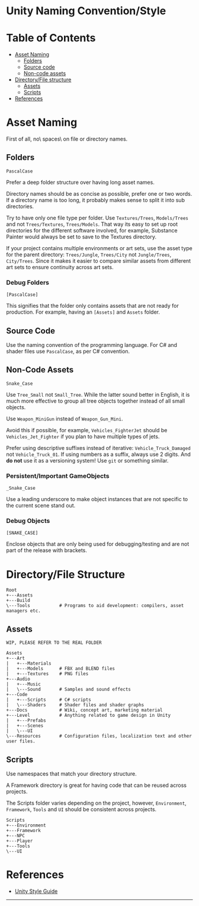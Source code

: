 # Unity Naming Convention/Style

# Table of Contents

-   [Asset Naming](#asset-naming)
    -   [Folders](#folders)
    -   [Source code](#source-code)
    -   [Non-code assets](#non-code-assets)
-   [Directory/File structure](#directory-file-structure)
    -   [Assets](#assets)
    -   [Scripts](#scripts)
-   [References](#references)

# Asset Naming

First of all, no\ spaces\ on file or directory names.

## Folders

`PascalCase`

Prefer a deep folder structure over having long asset names.

Directory names should be as concise as possible, prefer one or two words. If a directory name is too long, it probably makes sense to split it into sub directories.

Try to have only one file type per folder. Use `Textures/Trees`, `Models/Trees` and not `Trees/Textures`, `Trees/Models`. That way its easy to set up root directories for the different software involved, for example, Substance Painter would always be set to save to the Textures directory.

If your project contains multiple environments or art sets, use the asset type for the parent directory: `Trees/Jungle`, `Trees/City` not `Jungle/Trees`, `City/Trees`. Since it makes it easier to compare similar assets from different art sets to ensure continuity across art sets.

### Debug Folders

`[PascalCase]`

This signifies that the folder only contains assets that are not ready for production. For example, having an `[Assets]` and `Assets` folder.

## Source Code

Use the naming convention of the programming language. For C# and shader files use `PascalCase`, as per C# convention.

## Non-Code Assets

`Snake_Case`

Use `Tree_Small` not `Small_Tree`. While the latter sound better in English, it is much more effective to group all tree objects together instead of all small objects.

Use `Weapon_MiniGun` instead of `Weapon_Gun_Mini`.

Avoid this if possible, for example, `Vehicles_FighterJet` should be `Vehicles_Jet_Fighter` if you plan to have multiple types of jets.

Prefer using descriptive suffixes instead of iterative: `Vehicle_Truck_Damaged` not `Vehicle_Truck_01`. If using numbers as a suffix, always use 2 digits. And **do not** use it as a versioning system! Use `git` or something similar.

### Persistent/Important GameObjects

`_Snake_Case`

Use a leading underscore to make object instances that are not specific to the current scene stand out.

### Debug Objects

`[SNAKE_CASE]`

Enclose objects that are only being used for debugging/testing and are not part of the release with brackets.

# Directory/File Structure

```
Root
+---Assets
+---Build
\---Tools           # Programs to aid development: compilers, asset managers etc.
```

## Assets

`WIP, PLEASE REFER TO THE REAL FOLDER`

```
Assets
+---Art
|   +---Materials
|   +---Models      # FBX and BLEND files
|   +---Textures    # PNG files
+---Audio
|   +---Music
|   \---Sound       # Samples and sound effects
+---Code
|   +---Scripts     # C# scripts
|   \---Shaders     # Shader files and shader graphs
+---Docs            # Wiki, concept art, marketing material
+---Level           # Anything related to game design in Unity
|   +---Prefabs
|   +---Scenes
|   \---UI
\---Resources       # Configuration files, localization text and other user files.
```

## Scripts

Use namespaces that match your directory structure.

A Framework directory is great for having code that can be reused across projects.

The Scripts folder varies depending on the project, however, `Environment`, `Framework`, `Tools` and `UI` should be consistent across projects.

```
Scripts
+---Environment
+---Framework
+---NPC
+---Player
+---Tools
\---UI
```

# References

-   [Unity Style Guide](https://github.com/stillwwater/UnityStyleGuide)

---
